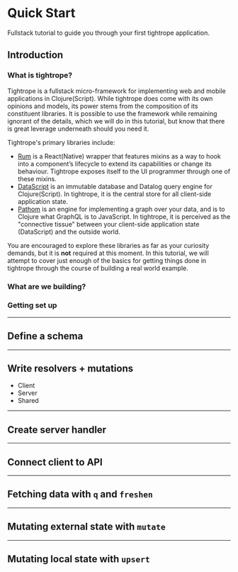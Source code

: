 # Quick Start

Fullstack tutorial to guide you through your first tightrope application.

## Introduction

### What is tightrope?

Tightrope is a fullstack micro-framework for implementing web and mobile applications in Clojure(Script). While tightrope does come with its own opinions and models, its power stems from the composition of its constituent libraries. It is possible to use the framework while remaining ignorant of the details, which we will do in this tutorial, but know that there is great leverage underneath should you need it.

Tightrope's primary libraries include:

- [Rum][3] is a React(Native) wrapper that features mixins as a way to hook into a component’s lifecycle to extend its capabilities or change its behaviour. Tightrope exposes itself to the UI programmer through one of these mixins.
- [DataScript][4] is an immutable database and Datalog query engine for Clojure(Script). In tightrope, it is the central store for all client-side application state.
- [Pathom][5] is an engine for implementing a graph over your data, and is to Clojure what GraphQL is to JavaScript. In tightrope, it is perceived as the "connective tissue" between your client-side application state (DataScript) and the outside world.

You are encouraged to explore these libraries as far as your curiosity demands, but it is **not** required at this moment. In this tutorial, we will attempt to cover just enough of the basics for getting things done in tightrope through the course of building a real world example.

### What are we building?

### Getting set up

---

## Define a schema

---

## Write resolvers + mutations
  - Client
  - Server
  - Shared

---

## Create server handler

---

## Connect client to API

---

## Fetching data with `q` and `freshen`

---

## Mutating external state with `mutate`

---

## Mutating local state with `upsert`

[1]: https://www.apollographql.com
[2]: http://fulcro.fulcrologic.com
[3]: https://github.com/tonsky/rum
[4]: https://github.com/tonsky/datascript
[5]: https://github.com/wilkerlucio/pathom
